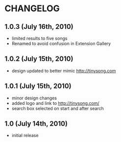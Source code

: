 # CHANGELOG

## 1.0.3 (July 16th, 2010)

* limited results to five songs
* Renamed to avoid confusion in Extension Gallery


## 1.0.2 (July 15th, 2010)

* design updated to better mimic http://tinysong.com


## 1.0.1 (July 15th, 2010)

* minor design changes
* added logo and link to http://tinysong.com/
* search box selected on start and after search


## 1.0 (July 14th, 2010)

* initial release
